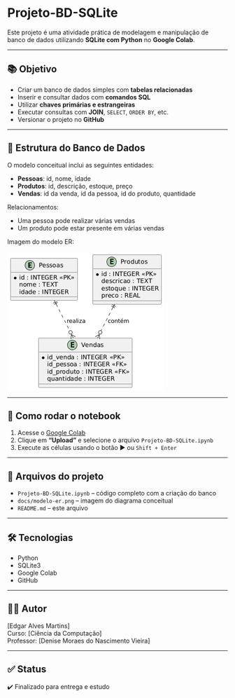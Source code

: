 # Projeto-BD-SQLite

Este projeto é uma atividade prática de modelagem e manipulação de banco de dados utilizando **SQLite com Python** no **Google Colab**.

---

## 📚 Objetivo

- Criar um banco de dados simples com **tabelas relacionadas**
- Inserir e consultar dados com **comandos SQL**
- Utilizar **chaves primárias e estrangeiras**
- Executar consultas com **JOIN**, `SELECT`, `ORDER BY`, etc.
- Versionar o projeto no **GitHub**

---

## 🧱 Estrutura do Banco de Dados

O modelo conceitual inclui as seguintes entidades:

- **Pessoas**: id, nome, idade  
- **Produtos**: id, descrição, estoque, preço  
- **Vendas**: id da venda, id da pessoa, id do produto, quantidade

Relacionamentos:
- Uma pessoa pode realizar várias vendas
- Um produto pode estar presente em várias vendas

Imagem do modelo ER:

![Modelo ER](https://github.com/Edgarmartins16/projeto-bd-colab/blob/89b30c1f44680d41d4e99d5370c437375d94abb5/Modelo%20ER.png)

---

## 🧪 Como rodar o notebook

1. Acesse o [Google Colab](https://colab.research.google.com/)
2. Clique em **“Upload”** e selecione o arquivo `Projeto-BD-SQLite.ipynb`
3. Execute as células usando o botão ▶️ ou `Shift + Enter`

---

## 🔗 Arquivos do projeto

- `Projeto-BD-SQLite.ipynb` – código completo com a criação do banco
- `docs/modelo-er.png` – imagem do diagrama conceitual
- `README.md` – este arquivo

---

## 🛠️ Tecnologias

- Python
- SQLite3
- Google Colab
- GitHub

---

## 👨‍💻 Autor

[Edgar Alves Martins]  
Curso: [Ciência da Computação]  
Professor: [Denise Moraes do Nascimento Vieira]

---

## ✅ Status

✔️ Finalizado para entrega e estudo
